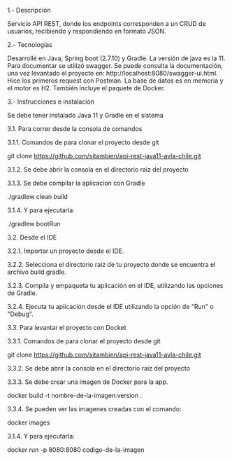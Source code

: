 1.- Descripción

Servicio API REST, donde los endpoints corresponden a
un CRUD de usuarios, recibiendo y respondiendo en formato JSON.

2.- Tecnologías

Desarrollé en Java, Spring boot (2.7.10) y Gradle. La versión de java es la 11. Para documentar se utilizó swagger. Se puede consulta la documentación, una vez levantado el proyecto en: http://localhost:8080/swagger-ui.html. Hice los primeros request con Postman. La base de datos es en memoria y el motor es H2. También incluye el paquete de Docker.

3.- Instrucciones e instalación

Se debe tener instalado Java 11 y Gradle en el sistema

3.1. Para correr desde la consola de comandos

3.1.1. Comandos de para clonar el proyecto desde git

git clone https://github.com/sitambien/api-rest-java11-avla-chile.git

3.1.2. Se debe abrir la consola en el directorio raiz del proyecto

3.1.3. Se debe compilar la aplicacion con Gradle

./gradlew clean build

3.1.4. Y para ejecutarla:

./gradlew bootRun


3.2. Desde el IDE


3.2.1. Importar un proyecto desde el IDE.

3.2.2. Selecciona el directorio raíz de tu proyecto donde se encuentra el archivo build.gradle.

3.2.3. Compila y empaqueta tu aplicación en el IDE, utilizando las opciones de Gradle.

3.2.4. Ejecuta tu aplicación desde el IDE utilizando la opción de "Run" o "Debug".


3.3. Para levantar el proyecto con Docket


3.3.1. Comandos de para clonar el proyecto desde git

git clone https://github.com/sitambien/api-rest-java11-avla-chile.git

3.3.2. Se debe abrir la consola en el directorio raiz del proyecto

3.3.3. Se debe crear una imagen de Docker para la app.

docker build -t nombre-de-la-imagen:version .

3.3.4. Se pueden ver las imagenes creadas con el comando:

docker images

3.1.4. Y para ejecutarla:

docker run -p 8080:8080 codigo-de-la-imagen